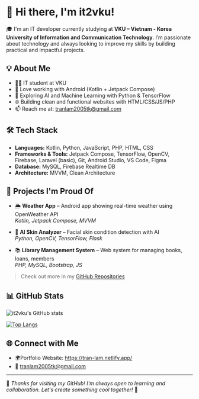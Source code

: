 # 👋 Hi there, I'm it2vku!

🎓 I'm an IT developer currently studying at **VKU – Vietnam - Korea University of Information and Communication Technology**. I’m passionate about technology and always looking to improve my skills by building practical and impactful projects.

## 💡 About Me

- 🧑‍💻 IT student at VKU
- 📱 Love working with Android (Kotlin + Jetpack Compose)
- 🤖 Exploring AI and Machine Learning with Python & TensorFlow
- 🌐 Building clean and functional websites with HTML/CSS/JS/PHP
- 📫 Reach me at: tranlam2005tk@gmail.com

## 🛠️ Tech Stack

- **Languages:** Kotlin, Python, JavaScript, PHP, HTML, CSS
- **Frameworks & Tools:** Jetpack Compose, TensorFlow, OpenCV, Firebase, Laravel (basic), Git, Android Studio, VS Code, Figma
- **Database:** MySQL, Firebase Realtime DB
- **Architecture:** MVVM, Clean Architecture

## 📌 Projects I'm Proud Of

- 🌦️ **Weather App** – Android app showing real-time weather using OpenWeather API  
  _Kotlin, Jetpack Compose, MVVM_

- 🧠 **AI Skin Analyzer** – Facial skin condition detection with AI  
  _Python, OpenCV, TensorFlow, Flask_

- 📚 **Library Management System** – Web system for managing books, loans, members  
  _PHP, MySQL, Bootstrap, JS_

> Check out more in my [GitHub Repositories](https://github.com/it2vku?tab=repositories)

## 📊 GitHub Stats

![it2vku's GitHub stats](https://github-readme-stats.vercel.app/api?username=it2vku&show_icons=true&theme=default)

[![Top Langs](https://github-readme-stats.vercel.app/api/top-langs/?username=it2vku&layout=compact)](https://github.com/it2vku)

## 🌐 Connect with Me
- 🌍Portfolio Website: https://tran-lam.netlify.app/
- 📧 tranlam2005tk@gmail.com

---

💬 *Thanks for visiting my GitHub! I'm always open to learning and collaboration. Let's create something cool together!* 🚀

